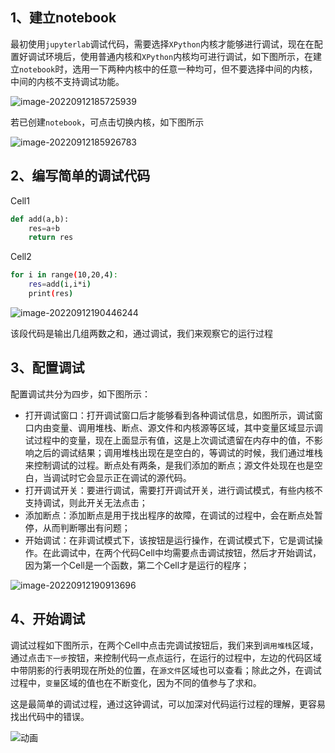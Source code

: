 ## 1、建立notebook

​		最初使用`jupyterlab`调试代码，需要选择`XPython`内核才能够进行调试，现在在配置好调试环境后，使用普通内核和`XPython`内核均可进行调试，如下图所示，在建立`notebook`时，选用一下两种内核中的任意一种均可，但不要选择中间的内核，中间的内核不支持调试功能。

![image-20220912185725939](http://doc.xjfyt.top/markdown_img/20220912185726.png)

若已创建`notebook`，可点击切换内核，如下图所示

![image-20220912185926783](http://doc.xjfyt.top/markdown_img/20220912185927.png)



## 2、编写简单的调试代码

Cell1

```python
def add(a,b):
    res=a+b
    return res
```



Cell2

```bash
for i in range(10,20,4):
    res=add(i,i*i)
    print(res)
```

![image-20220912190446244](http://doc.xjfyt.top/markdown_img/20220912190447.png)

该段代码是输出几组两数之和，通过调试，我们来观察它的运行过程



## 3、配置调试

配置调试共分为四步，如下图所示：

* 打开调试窗口：打开调试窗口后才能够看到各种调试信息，如图所示，调试窗口内由变量、调用堆栈、断点、源文件和内核源等区域，其中变量区域显示调试过程中的变量，现在上面显示有值，这是上次调试遗留在内存中的值，不影响之后的调试结果；调用堆栈出现在是空白的，等调试的时候，我们通过堆栈来控制调试的过程。断点处有两条，是我们添加的断点；源文件处现在也是空白，当调试时它会显示正在调试的源代码。
* 打开调试开关：要进行调试，需要打开调试开关，进行调试模式，有些内核不支持调试，则此开关无法点击；
* 添加断点：添加断点是用于找出程序的故障，在调试的过程中，会在断点处暂停，从而判断哪出有问题；
* 开始调试：在非调试模式下，该按钮是运行操作，在调试模式下，它是调试操作。在此调试中，在两个代码Cell中均需要点击调试按钮，然后才开始调试，因为第一个Cell是一个函数，第二个Cell才是运行的程序；

![image-20220912190913696](http://doc.xjfyt.top/markdown_img/20220912190914.png)



## 4、开始调试

​		调试过程如下图所示，在两个Cell中点击完调试按钮后，我们来到`调用堆栈`区域，通过点击`下一步`按钮，来控制代码一点点运行，在运行的过程中，左边的代码区域中带阴影的行表明现在所处的位置，在`源文件`区域也可以查看；除此之外，在调试过程中，`变量`区域的值也在不断变化，因为不同的值参与了求和。

​		这是最简单的调试过程，通过这钟调试，可以加深对代码运行过程的理解，更容易找出代码中的错误。

![动画](http://doc.xjfyt.top/markdown_img/20220912192340.gif)
